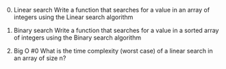 0. Linear search
Write a function that searches for a value in an array of integers using the Linear search algorithm

1. Binary search
Write a function that searches for a value in a sorted array of integers using the Binary search algorithm

2. Big O #0
What is the time complexity (worst case) of a linear search in an array of size n?
